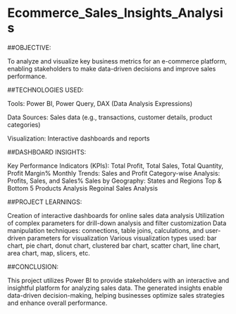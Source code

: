 # Ecommerce_Sales_Insights_Analysis
##OBJECTIVE:

To analyze and visualize key business metrics for an e-commerce platform, enabling stakeholders to make data-driven decisions and improve sales performance.

##TECHNOLOGIES USED:

Tools: Power BI, Power Query, DAX (Data Analysis Expressions)

Data Sources: Sales data (e.g., transactions, customer details, product categories)

Visualization: Interactive dashboards and reports

##DASHBOARD INSIGHTS:

Key Performance Indicators (KPIs): Total Profit, Total Sales, Total Quantity, Profit Margin%
Monthly Trends: Sales and Profit
Category-wise Analysis: Profits, Sales, and Sales%
Sales by Geography: States and Regions
Top & Bottom 5 Products Analysis
Regoinal Sales Analysis


##PROJECT LEARNINGS:

Creation of interactive dashboards for online sales data analysis
Utilization of complex parameters for drill-down analysis and filter customization
Data manipulation techniques: connections, table joins, calculations, and user-driven parameters for visualization
Various visualization types used: bar chart, pie chart, donut chart, clustered bar chart, scatter chart, line chart, area chart, map, slicers, etc.


##CONCLUSION:  

This project utilizes Power BI to provide stakeholders with an interactive and insightful platform for analyzing sales data. The generated insights enable data-driven decision-making, helping businesses optimize sales strategies and enhance overall performance.
